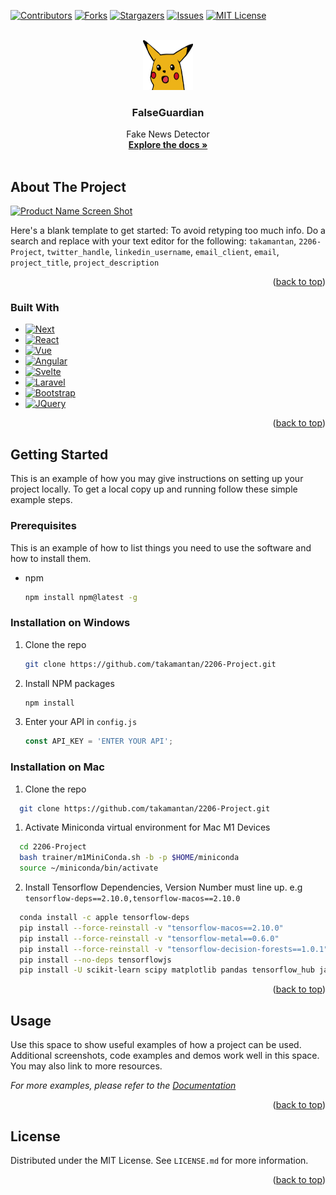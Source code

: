<!-- Improved compatibility of back to top link: See: https://github.com/othneildrew/Best-README-Template/pull/73 -->
<a name="readme-top"></a>
<!--
*** Thanks for checking out the Best-README-Template. If you have a suggestion
*** that would make this better, please fork the repo and create a pull request
*** or simply open an issue with the tag "enhancement".
*** Don't forget to give the project a star!
*** Thanks again! Now go create something AMAZING! :D
-->



<!-- PROJECT SHIELDS -->
<!--
*** I'm using markdown "reference style" links for readability.
*** Reference links are enclosed in brackets [ ] instead of parentheses ( ).
*** See the bottom of this document for the declaration of the reference variables
*** for contributors-url, forks-url, etc. This is an optional, concise syntax you may use.
*** https://www.markdownguide.org/basic-syntax/#reference-style-links
-->
[![Contributors][contributors-shield]][contributors-url]
[![Forks][forks-shield]][forks-url]
[![Stargazers][stars-shield]][stars-url]
[![Issues][issues-shield]][issues-url]
[![MIT License][license-shield]][license-url]




<!-- PROJECT LOGO -->
<br />
<div align="center">
  <a href="https://github.com/takamantan/2206-Project">
    <img src="images/logo.png" alt="Logo" width="80" height="80">
  </a>

<h3 align="center">FalseGuardian</h3>

  <p align="center">
    Fake News Detector
    <br />
    <a href="https://github.com/takamantan/2206-Project"><strong>Explore the docs »</strong></a>
    <br />
    <br />
  </p>
</div>


<!-- ABOUT THE PROJECT -->
## About The Project

[![Product Name Screen Shot][product-screenshot]](https://example.com)

Here's a blank template to get started: To avoid retyping too much info. Do a search and replace with your text editor for the following: `takamantan`, `2206-Project`, `twitter_handle`, `linkedin_username`, `email_client`, `email`, `project_title`, `project_description`

<p align="right">(<a href="#readme-top">back to top</a>)</p>



### Built With

* [![Next][Next.js]][Next-url]
* [![React][React.js]][React-url]
* [![Vue][Vue.js]][Vue-url]
* [![Angular][Angular.io]][Angular-url]
* [![Svelte][Svelte.dev]][Svelte-url]
* [![Laravel][Laravel.com]][Laravel-url]
* [![Bootstrap][Bootstrap.com]][Bootstrap-url]
* [![JQuery][JQuery.com]][JQuery-url]

<p align="right">(<a href="#readme-top">back to top</a>)</p>



<!-- GETTING STARTED -->
## Getting Started

This is an example of how you may give instructions on setting up your project locally.
To get a local copy up and running follow these simple example steps.

### Prerequisites

This is an example of how to list things you need to use the software and how to install them.
* npm
  ```sh
  npm install npm@latest -g
  ```


### Installation on Windows
1. Clone the repo
   ```sh
   git clone https://github.com/takamantan/2206-Project.git
   ```
3. Install NPM packages
   ```sh
   npm install
   ```
4. Enter your API in `config.js`
   ```js
   const API_KEY = 'ENTER YOUR API';
   ```


### Installation on Mac
1. Clone the repo
```sh
  git clone https://github.com/takamantan/2206-Project.git
```
   
1. Activate Miniconda virtual environment for Mac M1 Devices
```sh
  cd 2206-Project
  bash trainer/m1MiniConda.sh -b -p $HOME/miniconda
  source ~/miniconda/bin/activate
```

2. Install Tensorflow Dependencies, Version Number must line up. 
e.g `tensorflow-deps==2.10.0,tensorflow-macos==2.10.0`

```sh
  conda install -c apple tensorflow-deps
  pip install --force-reinstall -v "tensorflow-macos==2.10.0"
  pip install --force-reinstall -v "tensorflow-metal==0.6.0"
  pip install --force-reinstall -v "tensorflow-decision-forests==1.0.1"
  pip install --no-deps tensorflowjs
  pip install -U scikit-learn scipy matplotlib pandas tensorflow_hub jax scipy jaxlib etils
```

<p align="right">(<a href="#readme-top">back to top</a>)</p>



<!-- USAGE EXAMPLES -->
## Usage

Use this space to show useful examples of how a project can be used. Additional screenshots, code examples and demos work well in this space. You may also link to more resources.

_For more examples, please refer to the [Documentation](https://example.com)_

<p align="right">(<a href="#readme-top">back to top</a>)</p>


<!-- LICENSE -->
## License

Distributed under the MIT License. See `LICENSE.md` for more information.

<p align="right">(<a href="#readme-top">back to top</a>)</p>


<!-- MARKDOWN LINKS & IMAGES -->
<!-- https://www.markdownguide.org/basic-syntax/#reference-style-links -->
[contributors-shield]: https://img.shields.io/github/contributors/takamantan/2206-Project.svg?style=for-the-badge
[contributors-url]: https://github.com/takamantan/2206-Project/graphs/contributors
[forks-shield]: https://img.shields.io/github/forks/takamantan/2206-Project.svg?style=for-the-badge
[forks-url]: https://github.com/takamantan/2206-Project/network/members
[stars-shield]: https://img.shields.io/github/stars/takamantan/2206-Project.svg?style=for-the-badge
[stars-url]: https://github.com/takamantan/2206-Project/stargazers
[issues-shield]: https://img.shields.io/github/issues/takamantan/2206-Project.svg?style=for-the-badge
[issues-url]: https://github.com/takamantan/2206-Project/issues
[license-shield]: https://img.shields.io/github/license/takamantan/2206-Project.svg?style=for-the-badge
[license-url]: https://github.com/takamantan/2206-Project/blob/master/LICENSE.md
[product-screenshot]: images/screenshot.png
[Next.js]: https://img.shields.io/badge/next.js-000000?style=for-the-badge&logo=nextdotjs&logoColor=white
[Next-url]: https://nextjs.org/
[React.js]: https://img.shields.io/badge/React-20232A?style=for-the-badge&logo=react&logoColor=61DAFB
[React-url]: https://reactjs.org/
[Vue.js]: https://img.shields.io/badge/Vue.js-35495E?style=for-the-badge&logo=vuedotjs&logoColor=4FC08D
[Vue-url]: https://vuejs.org/
[Angular.io]: https://img.shields.io/badge/Angular-DD0031?style=for-the-badge&logo=angular&logoColor=white
[Angular-url]: https://angular.io/
[Svelte.dev]: https://img.shields.io/badge/Svelte-4A4A55?style=for-the-badge&logo=svelte&logoColor=FF3E00
[Svelte-url]: https://svelte.dev/
[Laravel.com]: https://img.shields.io/badge/Laravel-FF2D20?style=for-the-badge&logo=laravel&logoColor=white
[Laravel-url]: https://laravel.com
[Bootstrap.com]: https://img.shields.io/badge/Bootstrap-563D7C?style=for-the-badge&logo=bootstrap&logoColor=white
[Bootstrap-url]: https://getbootstrap.com
[JQuery.com]: https://img.shields.io/badge/jQuery-0769AD?style=for-the-badge&logo=jquery&logoColor=white
[JQuery-url]: https://jquery.com 
